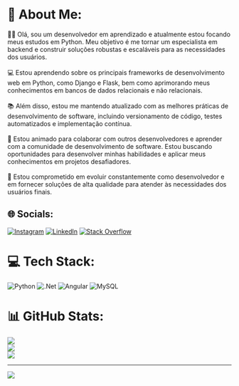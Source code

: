 # 💫 About Me:
👨‍💻 Olá, sou um desenvolvedor em aprendizado e atualmente estou focando meus estudos em Python. Meu objetivo é me tornar um especialista em backend e construir soluções robustas e escaláveis para as necessidades dos usuários.<br><br>💻 Estou aprendendo sobre os principais frameworks de desenvolvimento web em Python, como Django e Flask, bem como aprimorando meus conhecimentos em bancos de dados relacionais e não relacionais.<br><br>📚 Além disso, estou me mantendo atualizado com as melhores práticas de desenvolvimento de software, incluindo versionamento de código, testes automatizados e implementação contínua.<br><br>🤝 Estou animado para colaborar com outros desenvolvedores e aprender com a comunidade de desenvolvimento de software. Estou buscando oportunidades para desenvolver minhas habilidades e aplicar meus conhecimentos em projetos desafiadores.<br><br>🚀 Estou comprometido em evoluir constantemente como desenvolvedor e em fornecer soluções de alta qualidade para atender às necessidades dos usuários finais.


## 🌐 Socials:
[![Instagram](https://img.shields.io/badge/Instagram-%23E4405F.svg?logo=Instagram&logoColor=white)](https://instagram.com/bren.o_) [![LinkedIn](https://img.shields.io/badge/LinkedIn-%230077B5.svg?logo=linkedin&logoColor=white)](https://linkedin.com/in/brenovinicius-dev) [![Stack Overflow](https://img.shields.io/badge/-Stackoverflow-FE7A16?logo=stack-overflow&logoColor=white)](https://stackoverflow.com/users/21673167) 

# 💻 Tech Stack:
![Python](https://img.shields.io/badge/python-3670A0?style=flat&logo=python&logoColor=ffdd54) ![.Net](https://img.shields.io/badge/.NET-5C2D91?style=flat&logo=.net&logoColor=white) ![Angular](https://img.shields.io/badge/angular-%23DD0031.svg?style=flat&logo=angular&logoColor=white) ![MySQL](https://img.shields.io/badge/mysql-%2300f.svg?style=flat&logo=mysql&logoColor=white)
# 📊 GitHub Stats:
![](https://github-readme-stats.vercel.app/api?username=Brenoglobdev&theme=dracula&hide_border=false&include_all_commits=true&count_private=false)<br/>
![](https://github-readme-streak-stats.herokuapp.com/?user=Brenoglobdev&theme=dracula&hide_border=false)<br/>
![](https://github-readme-stats.vercel.app/api/top-langs/?username=Brenoglobdev&theme=dracula&hide_border=false&include_all_commits=true&count_private=false&layout=compact)

---
[![](https://visitcount.itsvg.in/api?id=Brenoglobdev&icon=5&color=1)](https://visitcount.itsvg.in)

<!-- Proudly created with GPRM ( https://gprm.itsvg.in ) -->
